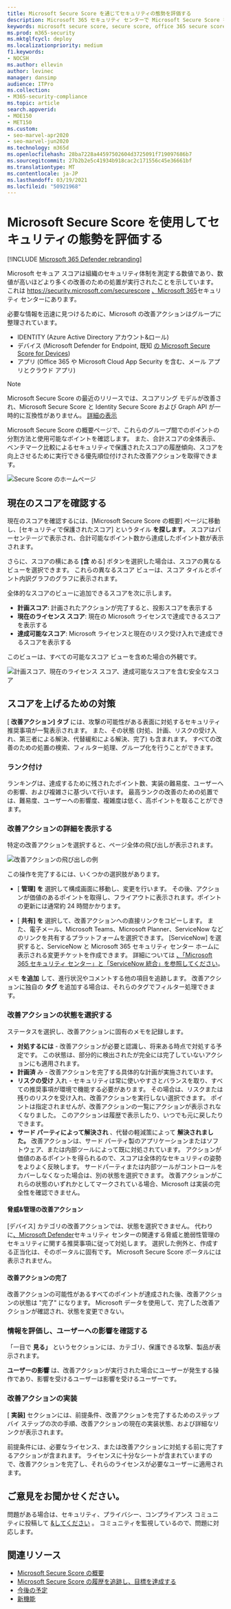 ```yaml
---
title: Microsoft Secure Score を通じてセキュリティの態勢を評価する
description: Microsoft 365 セキュリティ センターで Microsoft Secure Score を改善するためのアクションを実行する方法について説明します。
keywords: microsoft secure score, secure score, office 365 secure score, microsoft security score, microsoft 365 security center, improvement actions
ms.prod: m365-security
ms.mktglfcycl: deploy
ms.localizationpriority: medium
f1.keywords:
- NOCSH
ms.author: ellevin
author: levinec
manager: dansimp
audience: ITPro
ms.collection:
- M365-security-compliance
ms.topic: article
search.appverid:
- MOE150
- MET150
ms.custom:
- seo-marvel-apr2020
- seo-marvel-jun2020
ms.technology: m365d
ms.openlocfilehash: 28ba7228a44597502604d3725091f719097686b7
ms.sourcegitcommit: 27b2b2e5c41934b918cac2c171556c45e36661bf
ms.translationtype: MT
ms.contentlocale: ja-JP
ms.lasthandoff: 03/19/2021
ms.locfileid: "50921968"
---
```

# <a name="assess-your-security-posture-with-microsoft-secure-score"></a>Microsoft Secure Score を使用してセキュリティの態勢を評価する

[!INCLUDE [Microsoft 365 Defender rebranding](../includes/microsoft-defender.md)]

Microsoft セキュア スコアは組織のセキュリティ体制を測定する数値であり、数値が高いほどより多くの改善のための処置が実行されたことを示しています。 これは https://security.microsoft.com/securescore [、Microsoft 365](overview-security-center.md)セキュリティ センターにあります。

必要な情報を迅速に見つけるために、Microsoft の改善アクションはグループに整理されています。

* IDENTITY (Azure Active Directory アカウント&ロール)
* デバイス (Microsoft Defender for Endpoint, 既知 [の Microsoft Secure Score for Devices](/windows/security/threat-protection/microsoft-defender-atp/tvm-microsoft-secure-score-devices))
* アプリ (Office 365 や Microsoft Cloud App Security を含む、メール アプリとクラウド アプリ)

>[!NOTE]
>Microsoft Secure Score の最近のリリースでは、スコアリング モデルが改善され、Microsoft Secure Score と Identity Secure Score および Graph API が一時的に互換性がありません。 [詳細の表示](microsoft-secure-score-whats-new.md)

Microsoft Secure Score の概要ページで、これらのグループ間でのポイントの分割方法と使用可能なポイントを確認します。 また、合計スコアの全体表示、ベンチマーク比較によるセキュリティで保護されたスコアの履歴傾向、スコアを向上させるために実行できる優先順位付けされた改善アクションを取得できます。

![Secure Score のホームページ](../../media/secure-score/secure-score-homepage-new.png)

## <a name="check-your-current-score"></a>現在のスコアを確認する

現在のスコアを確認するには、[Microsoft Secure Score の概要] ページに移動し、[セキュリティで保護されたスコア] というタイル **を探します**。 スコアはパーセンテージで表示され、合計可能なポイント数から達成したポイント数が表示されます。

さらに、スコアの横にある **[含** める] ボタンを選択した場合は、スコアの異なるビューを選択できます。 これらの異なるスコア ビューは、スコア タイルとポイント内訳グラフのグラフに表示されます。

全体的なスコアのビューに追加できるスコアを次に示します。

- **計画スコア**: 計画されたアクションが完了すると、投影スコアを表示する
- **現在のライセンス スコア**: 現在の Microsoft ライセンスで達成できるスコアを表示する
- **達成可能なスコア**: Microsoft ライセンスと現在のリスク受け入れで達成できるスコアを表示する

このビューは、すべての可能なスコア ビューを含めた場合の外観です。

![計画スコア、現在のライセンス スコア、達成可能なスコアを含む安全なスコア](../../media/secure-score/your-secure-score.png)

## <a name="take-action-to-improve-your-score"></a>スコアを上げるための対策

[ **改善アクション] タブ** には、攻撃の可能性がある表面に対処するセキュリティ推奨事項が一覧表示されます。 また、その状態 (対処、計画、リスクの受け入れ、第三者による解決、代替緩和による解決、完了) も含まれます。 すべての改善のための処置の検索、フィルター処理、グループ化を行うことができます。  

### <a name="ranking"></a>ランク付け

ランキングは、達成するために残されたポイント数、実装の難易度、ユーザーへの影響、および複雑さに基づいて行います。 最高ランクの改善のための処置では、難易度、ユーザーへの影響度、複雑度は低く、高ポイントを取ることができます。

### <a name="view-improvement-action-details"></a>改善アクションの詳細を表示する

特定の改善アクションを選択すると、ページ全体の飛び出しが表示されます。  

![改善アクションの飛び出しの例](../../media/secure-score/secure-score-improvement-action-details.png)

この操作を完了するには、いくつかの選択肢があります。

- [ **管理] を** 選択して構成画面に移動し、変更を行います。 その後、アクションが価値のあるポイントを取得し、フライアウトに表示されます。ポイントの更新には通常約 24 時間かかります。

- [ **共有] を** 選択して、改善アクションへの直接リンクをコピーします。 また、電子メール、Microsoft Teams、Microsoft Planner、ServiceNow などのリンクを共有するプラットフォームを選択できます。 [ServiceNow] を選択すると、ServiceNow と Microsoft 365 セキュリティ センター ホームに表示される変更チケットを作成できます。 詳細については [、「Microsoft 365 セキュリティ センター」と「ServiceNow 統合」を参照してください](./tickets.md)。

メモ **を追加** して、進行状況やコメントする他の項目を追跡します。 改善アクションに独自の **タグ** を追加する場合は、それらのタグでフィルター処理できます。

### <a name="choose-an-improvement-action-status"></a>改善アクションの状態を選択する

ステータスを選択し、改善アクションに固有のメモを記録します。

- **対処するには** - 改善アクションが必要と認識し、将来ある時点で対処する予定です。 この状態は、部分的に検出されたが完全には完了していないアクションにも適用されます。
- **計画済** み - 改善アクションを完了する具体的な計画が実施されています。
- **リスクの受け** 入れ - セキュリティは常に使いやすさとバランスを取り、すべての推奨事項が環境で機能する必要があります。 その場合は、リスクまたは残りのリスクを受け入れ、改善アクションを実行しない選択できます。 ポイントは指定されませんが、改善アクションの一覧にアクションが表示されなくなりました。 このアクションは履歴で表示したり、いつでも元に戻したりできます。
- **サード パーティによって解決され** 、代替の軽減策によって **解決されました。** 改善アクションは、サード パーティ製のアプリケーションまたはソフトウェア、または内部ツールによって既に対処されています。 アクションが価値のあるポイントを得られるので、スコアは全体的なセキュリティの姿勢をよりよく反映します。 サードパーティまたは内部ツールがコントロールをカバーしなくなった場合は、別の状態を選択できます。 改善アクションがこれらの状態のいずれかとしてマークされている場合、Microsoft は実装の完全性を確認できません。

#### <a name="threat--vulnerability-management-improvement-actions"></a>脅威&管理の改善アクション

[デバイス] カテゴリの改善アクションでは、状態を選択できません。 代わりに[、Microsoft Defender](/windows/security/threat-protection/microsoft-defender-atp/use)セキュリティ センターの[](/windows/security/threat-protection/microsoft-defender-atp/tvm-security-recommendation)関連する脅威と脆弱性管理のセキュリティに関する推奨事項に従って対処します。 選択した例外と、作成する正当化は、そのポータルに固有です。 Microsoft Secure Score ポータルには表示されません。

#### <a name="completed-improvement-actions"></a>改善アクションの完了

改善アクションの可能性があるすべてのポイントが達成された後、改善アクションの状態は "完了" になります。 Microsoft データを使用して、完了した改善アクションが確認され、状態を変更できない。

### <a name="assess-information-and-review-user-impact"></a>情報を評価し、ユーザーへの影響を確認する

「一目で **見る」** というセクションには、カテゴリ、保護できる攻撃、製品が表示されます。

**ユーザーの影響** は、改善アクションが実行された場合にユーザーが発生する操作であり、影響を受けるユーザーは影響を受けるユーザーです。

### <a name="implement-the-improvement-action"></a>改善アクションの実装

[ **実装]** セクションには、前提条件、改善アクションを完了するためのステップ バイ ステップの次の手順、改善アクションの現在の実装状態、および詳細なリンクが表示されます。

前提条件には、必要なライセンス、または改善アクションに対処する前に完了するアクションが含まれます。 ライセンスに十分なシートが含まれていますので、改善アクションを完了し、それらのライセンスが必要なユーザーに適用されます。  

## <a name="we-want-to-hear-from-you"></a>ご意見をお聞かせください。

問題がある場合は、セキュリティ、プライバシー、コンプライアンス コミュニティに投稿して [&してください](https://techcommunity.microsoft.com/t5/Security-Privacy-Compliance/bd-p/security_privacy) 。 コミュニティを監視しているので、問題に対応します。

## <a name="related-resources"></a>関連リソース

- [Microsoft Secure Score の概要](microsoft-secure-score.md)
- [Microsoft Secure Score の履歴を追跡し、目標を達成する](microsoft-secure-score-history-metrics-trends.md)
- [今後の予定](microsoft-secure-score-whats-coming.md)
- [新機能](microsoft-secure-score-whats-new.md)